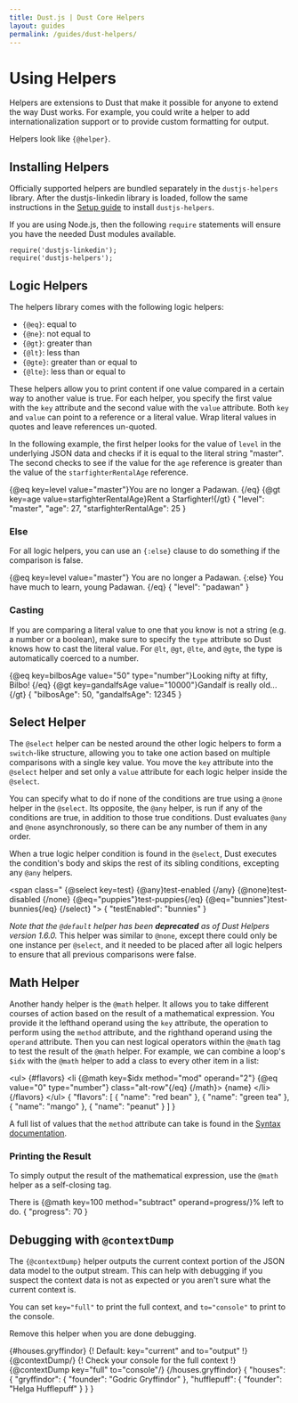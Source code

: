 ```yaml
---
title: Dust.js | Dust Core Helpers
layout: guides
permalink: /guides/dust-helpers/
---
```


# Using Helpers

Helpers are extensions to Dust that make it possible for anyone to extend the way Dust works. For example, you could write a helper to add internationalization support or to provide custom formatting for output.

Helpers look like `{@helper}`.

## Installing Helpers

Officially supported helpers are bundled separately in the `dustjs-helpers` library. After the dustjs-linkedin library is loaded, follow the same instructions in the [Setup guide](/guides/setup/) to install `dustjs-helpers`.

If you are using Node.js, then the following `require` statements will ensure you have the needed Dust modules available.

```
require('dustjs-linkedin');
require('dustjs-helpers');
```

## Logic Helpers

The helpers library comes with the following logic helpers:

* `{@eq}`: equal to
* `{@ne}`: not equal to
* `{@gt}`: greater than
* `{@lt}`: less than
* `{@gte}`: greater than or equal to
* `{@lte}`: less than or equal to

These helpers allow you to print content if one value compared in a certain way to another value is true. For each helper, you specify the first value with the `key` attribute and the second value with the `value` attribute. Both `key` and `value` can point to a reference or a literal value. Wrap literal values in quotes and leave references un-quoted.

In the following example, the first helper looks for the value of `level` in the underlying JSON data and checks if it is equal to the literal string "master". The second checks to see if the value for the `age` reference is greater than the value of the `starfighterRentalAge` reference.

<dust-demo template-name="helpers-logic">
<dust-demo-template>
{@eq key=level value="master"}You are no longer a Padawan. {/eq}
{@gt key=age value=starfighterRentalAge}Rent a Starfighter!{/gt}
</dust-demo-template>
<dust-demo-json>
{
  "level": "master",
  "age": 27,
  "starfighterRentalAge": 25
}
</dust-demo-json>
</dust-demo>

### Else

For all logic helpers, you can use an `{:else}` clause to do something if the comparison is false.

<dust-demo template-name="helpers-else">
<dust-demo-template>
{@eq key=level value="master"}
  You are no longer a Padawan.
{:else}
  You have much to learn, young Padawan.
{/eq}
</dust-demo-template>
<dust-demo-json>
{
  "level": "padawan"
}
</dust-demo-json>
</dust-demo>

### Casting

If you are comparing a literal value to one that you know is not a string (e.g. a number or a boolean), make sure to specify the `type` attribute so Dust knows how to cast the literal value. For `@lt`, `@gt`, `@lte`, and `@gte`, the type is automatically coerced to a number.

<dust-demo template-name="helpers-casting">
<dust-demo-template>
{@eq key=bilbosAge value="50" type="number"}Looking nifty at fifty, Bilbo! {/eq}
{@gt key=gandalfsAge value="10000"}Gandalf is really old...{/gt}
</dust-demo-template>
<dust-demo-json>
{
  "bilbosAge": 50,
  "gandalfsAge": 12345
}
</dust-demo-json>
</dust-demo>

## Select Helper

The `@select` helper can be nested around the other logic helpers to form a `switch`-like structure, allowing you to take one action based on multiple comparisons with a single key value. You move the `key` attribute into the `@select` helper and set only a `value` attribute for each logic helper inside the `@select`.

You can specify what to do if none of the conditions are true using a `@none` helper in the `@select`. Its opposite, the `@any` helper, is run if any of the conditions are true, in addition to those true conditions. Dust evaluates `@any` and `@none` asynchronously, so there can be any number of them in any order.

When a true logic helper condition is found in the `@select`, Dust executes the condition's body and skips the rest of its sibling conditions, excepting any `@any` helpers.

<dust-demo template-name="helpers-select">
<dust-demo-template>
&lt;span class="
  {@select key=test}
    {@any}test-enabled {/any}
    {@none}test-disabled {/none}
    {@eq="puppies"}test-puppies{/eq}
    {@eq="bunnies"}test-bunnies{/eq}
  {/select}
"&gt;
</dust-demo-template>
<dust-demo-json>
{
  "testEnabled": "bunnies"
}
</dust-demo-json>
</dust-demo>

<!-- TODO update version number -->
*Note that the `@default` helper has been* ***deprecated*** *as of Dust Helpers version 1.6.0.* This helper was similar to `@none`, except there could only be one instance per `@select`, and it needed to be placed after all logic helpers to ensure that all previous comparisons were false.

## Math Helper

Another handy helper is the `@math` helper. It allows you to take different courses of action based on the result of a mathematical expression. You provide it the lefthand operand using the `key` attribute, the operation to perform using the `method` attribute, and the righthand operand using the `operand` attribute. Then you can nest logical operators within the `@math` tag to test the result of the `@math` helper. For example, we can combine a loop's `$idx` with the `@math` helper to add a class to every other item in a list:

<dust-demo template-name="helpers-math">
<dust-demo-template>
&lt;ul&gt;
  {#flavors}
    &lt;li
      {@math key=$idx method="mod" operand="2"}
        {@eq value="0" type="number"} class="alt-row"{/eq}
      {/math}&gt;
      {name}
    &lt;/li&gt;
  {/flavors}
&lt;/ul&gt;
</dust-demo-template>
<dust-demo-json>
{
  "flavors": [
    { "name": "red bean" },
    { "name": "green tea" },
    { "name": "mango" },
    { "name": "peanut" }
  ]
}
</dust-demo-json>
</dust-demo>

<!-- TODO update link -->
A full list of values that the `method` attribute can take is found in the [Syntax documentation](/docs/syntax/).

### Printing the Result

To simply output the result of the mathematical expression, use the `@math` helper as a self-closing tag.

<dust-demo template-name="helpers-math-output">
<dust-demo-template>
There is {@math key=100 method="subtract" operand=progress/}% left to do.
</dust-demo-template>
<dust-demo-json>
{
  "progress": 70
}
</dust-demo-json>
</dust-demo>

## Debugging with `@contextDump`

The `{@contextDump}` helper outputs the current context portion of the JSON data model to the output stream. This can help with debugging if you suspect the context data is not as expected or you aren't sure what the current context is.

You can set `key="full"` to print the full context, and `to="console"` to print to the console.

Remove this helper when you are done debugging.

<dust-demo>
<dust-demo-template>
{#houses.gryffindor}
  {! Default: key="current" and to="output" !}
  {@contextDump/}
  {! Check your console for the full context !}
  {@contextDump key="full" to="console"/}
{/houses.gryffindor}
</dust-demo-template>
<dust-demo-json>
{
  "houses": {
    "gryffindor": {
      "founder": "Godric Gryffindor"
    },
    "hufflepuff": {
      "founder": "Helga Hufflepuff"
    }
  }
}
</dust-demo-json>
</dust-demo>
